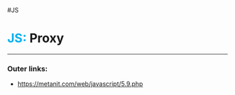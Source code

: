#JS
# <font color="#00b0f0">JS:</font> Proxy
---
### Outer links:
- https://metanit.com/web/javascript/5.9.php